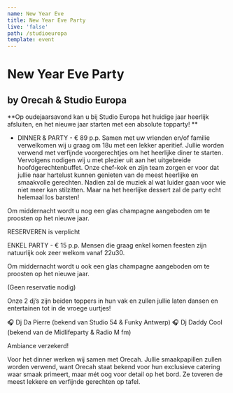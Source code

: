 ```yaml
---
name: New Year Eve
title: New Year Eve Party
live: 'false'
path: /studioeuropa
template: event
---
```

# New Year Eve Party

## by Orecah & Studio Europa

**Op oudejaarsavond kan u bij Studio Europa het huidige jaar heerlijk afsluiten, en het nieuwe jaar starten met een absolute topparty! **

* DINNER & PARTY - € 89 p.p.
  Samen met uw vrienden en/of familie verwelkomen wij u graag om 18u met een lekker aperitief. Jullie worden verwend met verfijnde voorgerechtjes om het heerlijke diner te starten. 
  Vervolgens nodigen wij u met plezier uit aan het uitgebreide hoofdgerechtenbuffet. Onze chef-kok en zijn team zorgen er voor dat jullie naar hartelust kunnen genieten van de meest heerlijke en smaakvolle gerechten. 
  Nadien zal de muziek al wat luider gaan voor wie niet meer kan stilzitten. Maar na het heerlijke dessert zal de party echt helemaal los barsten!

Om middernacht wordt u nog een glas champagne aangeboden om te proosten op het nieuwe jaar. 

RESERVEREN is verplicht

ENKEL PARTY - € 15 p.p.
Mensen die graag enkel komen feesten zijn natuurlijk ook zeer welkom vanaf 22u30. 

Om middernacht wordt u ook een glas champagne aangeboden om te proosten op het nieuwe jaar. 

(Geen reservatie nodig) 

Onze 2 dj’s zijn beiden toppers in hun vak en zullen jullie laten dansen en entertainen tot in de vroege uurtjes! 

🎧 Dj Da Pierre (bekend van Studio 54 & Funky Antwerp)
🎧 Dj Daddy Cool (bekend van de Midlifeparty & Radio M fm)

Ambiance verzekerd! 

Voor het dinner werken wij samen met Orecah. Jullie smaakpapillen zullen worden verwend, want Orecah staat bekend voor hun exclusieve catering waar smaak primeert, maar mét oog voor detail op het bord. Ze toveren de meest lekkere en verfijnde gerechten op tafel.
